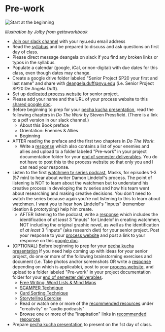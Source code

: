 # Pre-work

![Start at the beginning](http://teaching.polishedsolid.com/images/gettoworkbook_start_at_the_beginning.png) 

_Illustration by Jolby from gettoworkbook_

* [Join our slack channel](https://join.slack.com/t/idmspsp20/signup) with your nyu.edu email address
* Read the [syllabus](../syllabus.md) and be prepared to discuss and ask questions on first day of class.  
* Please direct message deangela on slack if you find any broken links or typos in the syllabus.
* Populate a calendar \(google, iCal, or non-digital\) with due dates for this class, even though dates may change.
* Create a google drive folder labeled "Senior Project SP20 your first and last name" and share with deangela.duff@nyu.edu \(i.e. Senior Project SP20 De Angela Duff\).
* Set up [dedicated process website](website.md) for senior project.
* Please add your name and the URL of your process website to this [shared google doc](https://docs.google.com/document/d/1tCl_rZb0OH85Z7vJsOvBm2n4mHT7xS9MQHRWxix_l6M/edit?usp=sharing).
* Before beginning to prep for your [pecha kucha presentation](pecha_kucha.md), read the following chapters in _Do The Work_ by Steven Pressfield. \(There is a link to a pdf version in our slack channel.\) 
  * About this Book preface
  * Orientation: Enemies & Allies
  * Beginning
* AFTER reading the preface and the first two chapters in _Do The Work_:
  * Write a [response](../assignments/responses.md) which also contains a list of your enemies and allies and upload to a folder labeled "Pre-work" in your project documentation folder for your [end of semester deliverables](../end_of_semester_deliverables/). You do not have to post this to the process website so that only you and I can read your response.
* Listen to the first [watchmen tv series podcast](https://www.hbo.com/watchmen/watchmen-listen-to-official-podcast), Masks, for episodes 1-3 \(57 min\) to hear about writer Damon Lindelof's process. The point of listening is NOT to learn about the watchmen but to understand his creative process in developing the tv series and how his team went about researching and making creative decisions. You don't need to watch the series because again you're not listening to this to learn about watchmen. I want you to hear how Lindelof's "inputs" \(remember ideation & prototyping\) help him create.
  * AFTER listening to the podcast, write a [response](../assignments/responses.md) which includes the identification of _at least_ 3 "inputs" for Lindelof in creating watchmen, NOT including the original graphic novel, as well as the identification of _at least_ 3 "inputs" \(aka research diet\) for your senior project. Post your response to your [process website](website.md) and post a link to your response on this [google doc](https://docs.google.com/document/d/1wHaH_ytbwvz8WO1-h-0mByGPXTLDCKLRHbA8N-UfVBc/edit?usp=sharing). 
* \(OPTIONAL\) Before beginning to prep for your [pecha kucha presentation](pecha_kucha.md) If you need help coming up with ideas for your senior project, do one or more of the following brainstorming exercises and document \(i.e. Take photos and/or screenshots OR write a [response](../assignments/responses.md) depending on which is applicable\), post to your [process website](website.md), and upload to a folder labeled "Pre-work" in your project documentation folder for your [end of semester deliverables](../end_of_semester_deliverables/).
  * [Free Writing, Word Lists & Mind Maps](../brainstorming/free-writing-word-lists-and-mind-maps.md)
  * [SCAMPER Technique](http://www.mindtools.com/pages/article/newCT_02.htm)
  * [Card Sorting Technique](../brainstorming/card_sorting.md)
  * [Storytelling Exercise](../brainstorming/storytelling_exercise.md)
  * Read or watch one or more of the [recommended resources](../recommended_resources.md) under "creativity" or "audio podcasts"
  * Browse one or more of the "inspiration" links in [recommended resources](../recommended_resources.md)
* Prepare [pecha kucha presentation](pecha_kucha.md) to present on the 1st day of class.

